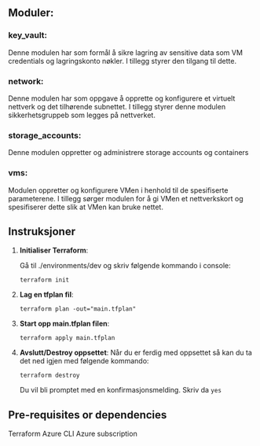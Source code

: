 ## Moduler:

### key_vault:

Denne modulen har som formål å sikre lagring av sensitive data som VM credentials og lagringskonto nøkler. I tillegg styrer den tilgang til dette.

### network:

Denne modulen har som oppgave å opprette og konfigurere et virtuelt nettverk og det tilhørende subnettet. I tillegg styrer denne modulen sikkerhetsgruppeb som legges på nettverket.

### storage_accounts:

Denne modulen oppretter og administrere storage accounts og containers

### vms:

Modulen oppretter og konfigurere VMen i henhold til de spesifiserte parameterene. I tillegg sørger modulen for å gi VMen et nettverkskort og spesifiserer dette slik at VMen kan bruke nettet.

## Instruksjoner

1. **Initialiser Terraform**:

   Gå til ./environments/dev og skriv følgende kommando i console:

   `terraform init`

2. **Lag en tfplan fil**:

   `terraform plan -out="main.tfplan"`

3. **Start opp main.tfplan filen**:

   `terraform apply main.tfplan`

4. **Avslutt/Destroy oppsettet**:
   Når du er ferdig med oppsettet så kan du ta det ned igjen med følgende kommando:

   `terraform destroy`

   Du vil bli promptet med en konfirmasjonsmelding. Skriv da `yes`

## Pre-requisites or dependencies

Terraform
Azure CLI
Azure subscription
